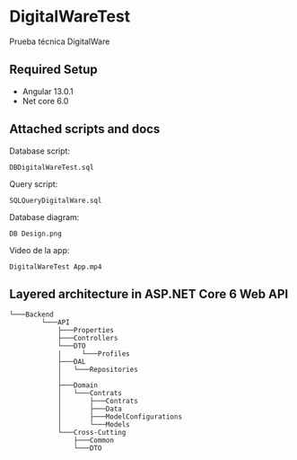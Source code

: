 # DigitalWareTest
Prueba técnica DigitalWare

## Required Setup
* Angular 13.0.1
* Net core 6.0

## Attached scripts and docs

Database script:

```
DBDigitalWareTest.sql
```

Query script:

```
SQLQueryDigitalWare.sql
```

Database diagram:

```
DB Design.png
```

Video de la app:

```
DigitalWareTest App.mp4
```

## Layered architecture in ASP.NET Core 6 Web API

```
└───Backend
        └───API
            ├───Properties
            ├───Controllers
            └───DTO
            |     └───Profiles
            ├───DAL
            │   └───Repositories
            │   
            ├───Domain
            │   └───Contrats
            │       ├───Contrats
            │       ├───Data
            │       ├───ModelConfigurations
            │       └───Models
            └───Cross-Cutting
                ├───Common
                └───DTO
```
           

